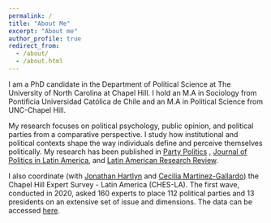 ```yaml
---
permalink: /
title: "About Me"
excerpt: "About me"
author_profile: true
redirect_from: 
  - /about/
  - /about.html
---
```


I am a PhD candidate in the Department of Political Science at The University of North Carolina at Chapel Hill. I hold an M.A in Sociology from Pontificia Universidad Católica de Chile and an M.A in Political Science from UNC-Chapel Hill. 

My research focuses on political psychology, public opinion, and political parties from a comparative perspective. I study how institutional and political contexts shape the way individuals define and perceive themselves politically. My research has been published in <a href="https://journals.sagepub.com/doi/abs/10.1177/13540688221090604"> Party Politics</a> , <a href="https://journals.sagepub.com/doi/full/10.1177/1866802X211069378"> Journal of Politics in Latin America</a>, and <a href="https://www.cambridge.org/core/journals/latin-american-research-review/article/ideological-preferences-and-evolution-of-the-religious-cleavage-in-chile-19982014/595F537E6D72FE5FE8D434D9D975172A"> Latin American Research Review</a>.

I also coordinate (with <a href="https://hartlyn.web.unc.edu/">Jonathan Hartlyn</a> and <a href="https://ceciliamg.web.unc.edu/">Cecilia Martínez-Gallardo</a>) the Chapel Hill Expert Survey - Latin America (CHES-LA). The first wave, conducted in 2020, asked 160 experts to place 112 political parties and 13 presidents on an extensive set of issue and dimensions. The data can be accessed <a href="https://www.chesdata.eu/chesla">here</a>. 